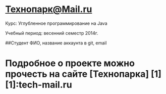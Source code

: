 Технопарк@Mail.ru
============
Курс: Углубленное программирование на Java

Учебный период: весенний семестр 2014г.

##Студент
ФИО, название аккаунта в git, email

Подробное о проекте можно прочесть на сайте [Технопарка] [1]
[1]:tech-mail.ru
=======================
